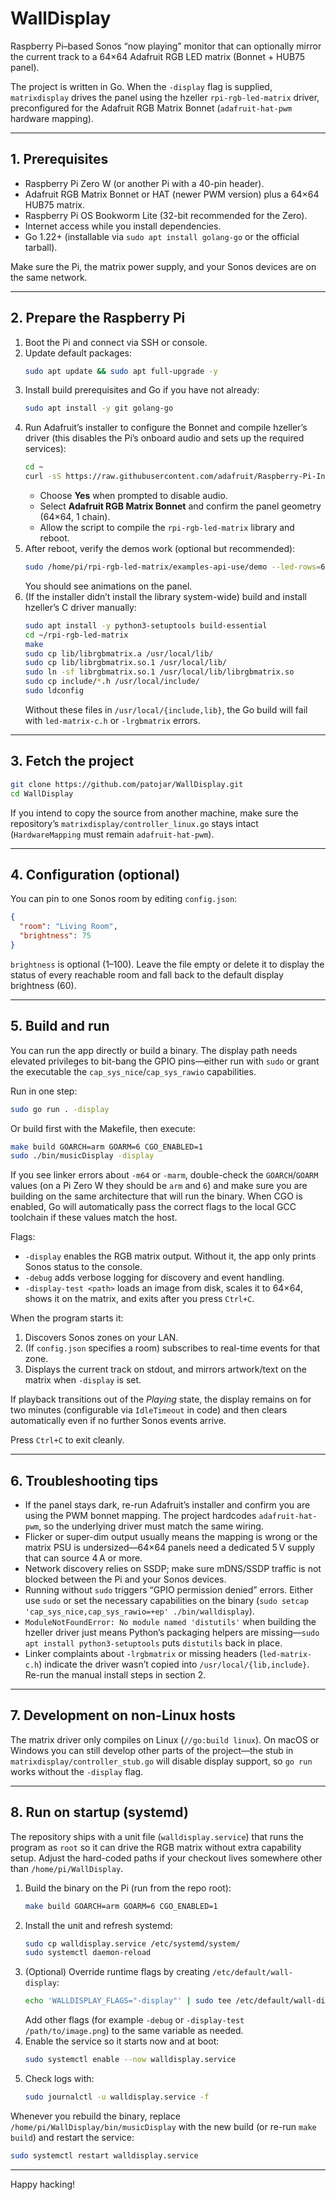# WallDisplay

Raspberry Pi–based Sonos “now playing” monitor that can optionally mirror the current track to a 64×64 Adafruit RGB LED matrix (Bonnet + HUB75 panel).

The project is written in Go. When the `-display` flag is supplied, `matrixdisplay` drives the panel using the hzeller `rpi-rgb-led-matrix` driver, preconfigured for the Adafruit RGB Matrix Bonnet (`adafruit-hat-pwm` hardware mapping).

---

## 1. Prerequisites

- Raspberry Pi Zero W (or another Pi with a 40-pin header).
- Adafruit RGB Matrix Bonnet or HAT (newer PWM version) plus a 64×64 HUB75 matrix.
- Raspberry Pi OS Bookworm Lite (32-bit recommended for the Zero).
- Internet access while you install dependencies.
- Go 1.22+ (installable via `sudo apt install golang-go` or the official tarball).

Make sure the Pi, the matrix power supply, and your Sonos devices are on the same network.

---

## 2. Prepare the Raspberry Pi

1. Boot the Pi and connect via SSH or console.
2. Update default packages:
   ```sh
   sudo apt update && sudo apt full-upgrade -y
   ```
3. Install build prerequisites and Go if you have not already:
   ```sh
   sudo apt install -y git golang-go
   ```
4. Run Adafruit’s installer to configure the Bonnet and compile hzeller’s driver (this disables the Pi’s onboard audio and sets up the required services):
   ```sh
   cd ~
   curl -sS https://raw.githubusercontent.com/adafruit/Raspberry-Pi-Installer-Scripts/master/rgb-matrix.sh | sudo bash
   ```
   - Choose **Yes** when prompted to disable audio.
   - Select **Adafruit RGB Matrix Bonnet** and confirm the panel geometry (64×64, 1 chain).
   - Allow the script to compile the `rpi-rgb-led-matrix` library and reboot.
5. After reboot, verify the demos work (optional but recommended):
   ```sh
   sudo /home/pi/rpi-rgb-led-matrix/examples-api-use/demo --led-rows=64 --led-cols=64 --led-gpio-mapping=adafruit-hat-pwm
   ```
   You should see animations on the panel.
6. (If the installer didn’t install the library system-wide) build and install hzeller’s C driver manually:
   ```sh
   sudo apt install -y python3-setuptools build-essential
   cd ~/rpi-rgb-led-matrix
   make
   sudo cp lib/librgbmatrix.a /usr/local/lib/
   sudo cp lib/librgbmatrix.so.1 /usr/local/lib/
   sudo ln -sf librgbmatrix.so.1 /usr/local/lib/librgbmatrix.so
   sudo cp include/*.h /usr/local/include/
   sudo ldconfig
   ```
   Without these files in `/usr/local/{include,lib}`, the Go build will fail with `led-matrix-c.h` or `-lrgbmatrix` errors.

---

## 3. Fetch the project

```sh
git clone https://github.com/patojar/WallDisplay.git
cd WallDisplay
```

If you intend to copy the source from another machine, make sure the repository’s `matrixdisplay/controller_linux.go` stays intact (`HardwareMapping` must remain `adafruit-hat-pwm`).

---

## 4. Configuration (optional)

You can pin to one Sonos room by editing `config.json`:

```json
{
  "room": "Living Room",
  "brightness": 75
}
```

`brightness` is optional (1–100). Leave the file empty or delete it to display the status of every reachable room and fall back to the default display brightness (60).

---

## 5. Build and run

You can run the app directly or build a binary. The display path needs elevated privileges to bit-bang the GPIO pins—either run with `sudo` or grant the executable the `cap_sys_nice`/`cap_sys_rawio` capabilities.

Run in one step:

```sh
sudo go run . -display
```

Or build first with the Makefile, then execute:

```sh
make build GOARCH=arm GOARM=6 CGO_ENABLED=1
sudo ./bin/musicDisplay -display
```

If you see linker errors about `-m64` or `-marm`, double-check the `GOARCH`/`GOARM` values (on a Pi Zero W they should be `arm` and `6`) and make sure you are building on the same architecture that will run the binary. When CGO is enabled, Go will automatically pass the correct flags to the local GCC toolchain if these values match the host.

Flags:

- `-display` enables the RGB matrix output. Without it, the app only prints Sonos status to the console.
- `-debug` adds verbose logging for discovery and event handling.
- `-display-test <path>` loads an image from disk, scales it to 64×64, shows it on the matrix, and exits after you press `Ctrl+C`.

When the program starts it:

1. Discovers Sonos zones on your LAN.
2. (If `config.json` specifies a room) subscribes to real-time events for that zone.
3. Displays the current track on stdout, and mirrors artwork/text on the matrix when `-display` is set.

If playback transitions out of the *Playing* state, the display remains on for two minutes (configurable via `IdleTimeout` in code) and then clears automatically even if no further Sonos events arrive.

Press `Ctrl+C` to exit cleanly.

---

## 6. Troubleshooting tips

- If the panel stays dark, re-run Adafruit’s installer and confirm you are using the PWM bonnet mapping. The project hardcodes `adafruit-hat-pwm`, so the underlying driver must match the same wiring.
- Flicker or super-dim output usually means the mapping is wrong or the matrix PSU is undersized—64×64 panels need a dedicated 5 V supply that can source 4 A or more.
- Network discovery relies on SSDP; make sure mDNS/SSDP traffic is not blocked between the Pi and your Sonos devices.
- Running without `sudo` triggers “GPIO permission denied” errors. Either use `sudo` or set the necessary capabilities on the binary (`sudo setcap 'cap_sys_nice,cap_sys_rawio=+ep' ./bin/walldisplay`).
- `ModuleNotFoundError: No module named 'distutils'` when building the hzeller driver just means Python’s packaging helpers are missing—`sudo apt install python3-setuptools` puts `distutils` back in place.
- Linker complaints about `-lrgbmatrix` or missing headers (`led-matrix-c.h`) indicate the driver wasn’t copied into `/usr/local/{lib,include}`. Re-run the manual install steps in section 2.

---

## 7. Development on non-Linux hosts

The matrix driver only compiles on Linux (`//go:build linux`). On macOS or Windows you can still develop other parts of the project—the stub in `matrixdisplay/controller_stub.go` will disable display support, so `go run` works without the `-display` flag.

---

## 8. Run on startup (systemd)

The repository ships with a unit file (`walldisplay.service`) that runs the program as `root` so it can drive the RGB matrix without extra capability setup. Adjust the hard-coded paths if your checkout lives somewhere other than `/home/pi/WallDisplay`.

1. Build the binary on the Pi (run from the repo root):
   ```sh
   make build GOARCH=arm GOARM=6 CGO_ENABLED=1
   ```
2. Install the unit and refresh systemd:
   ```sh
   sudo cp walldisplay.service /etc/systemd/system/
   sudo systemctl daemon-reload
   ```
3. (Optional) Override runtime flags by creating `/etc/default/wall-display`:
   ```sh
   echo 'WALLDISPLAY_FLAGS="-display"' | sudo tee /etc/default/wall-display
   ```
   Add other flags (for example `-debug` or `-display-test /path/to/image.png`) to the same variable as needed.
4. Enable the service so it starts now and at boot:
   ```sh
   sudo systemctl enable --now walldisplay.service
   ```
5. Check logs with:
   ```sh
   sudo journalctl -u walldisplay.service -f
   ```

Whenever you rebuild the binary, replace `/home/pi/WallDisplay/bin/musicDisplay` with the new build (or re-run `make build`) and restart the service:

```sh
sudo systemctl restart walldisplay.service
```

---

Happy hacking!
